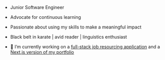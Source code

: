 - Junior Software Engineer
- Advocate for continuous learning
- Passionate about using my skills to make a meaningful impact
- Black belt in karate | avid reader | linguistics enthusiast

- 🌱 I’m currently working on a [full-stack job resourcing application](https://github.com/marorcas/csharp-resourcing) and a [Next.js version of my portfolio](https://github.com/marorcas/nextjs-portfolio)

<!--
**marorcas/marorcas** is a ✨ _special_ ✨ repository because its `README.md` (this file) appears on your GitHub profile.

Here are some ideas to get you started:

- 🔭 I’m currently working on ...
- 🌱 I’m currently learning ...
- 👯 I’m looking to collaborate on ...
- 🤔 I’m looking for help with ...
- 💬 Ask me about ...
- 📫 How to reach me: ...
- 😄 Pronouns: ...
- ⚡ Fun fact: ...
-->
